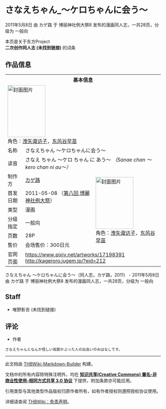 # さなえちゃん_～ケロちゃんに会う～

<!-- source html: G:\repos\THBWiki-Markdown-Builder\THBWikiMarkdown\Temp\main\d\de\ns0%3A%E3%81%95%E3%81%AA%E3%81%88%E3%81%A1%E3%82%83%E3%82%93_%EF%BD%9E%E3%82%B1%E3%83%AD%E3%81%A1%E3%82%83%E3%82%93%E3%81%AB%E4%BC%9A%E3%81%86%EF%BD%9E.html -->

2011年5月8日 由 カゲ路 于 博丽神社例大祭8 发布的漫画同人志，一共28页，分级为 一般向

本页是关于东方Project  
 **二次创作同人志 (未找到链接)** 的词条
## 作品信息

<table><tbody><tr><th colspan="3">基本信息</th></tr><tr><td class="cover-artwork-mobile" colspan="2"><a href="./文件-さなえちゃん_～ケロちゃんに会う～封面.jpg.md" class="image" title="封面图片"><img alt="封面图片" src="https://upload.thwiki.cc/thumb/5/50/%E3%81%95%E3%81%AA%E3%81%88%E3%81%A1%E3%82%83%E3%82%93_%EF%BD%9E%E3%82%B1%E3%83%AD%E3%81%A1%E3%82%83%E3%82%93%E3%81%AB%E4%BC%9A%E3%81%86%EF%BD%9E%E5%B0%81%E9%9D%A2.jpg/122px-%E3%81%95%E3%81%AA%E3%81%88%E3%81%A1%E3%82%83%E3%82%93_%EF%BD%9E%E3%82%B1%E3%83%AD%E3%81%A1%E3%82%83%E3%82%93%E3%81%AB%E4%BC%9A%E3%81%86%EF%BD%9E%E5%B0%81%E9%9D%A2.jpg" decoding="async" loading="lazy" width="122" height="168" srcset="https://upload.thwiki.cc/thumb/5/50/%E3%81%95%E3%81%AA%E3%81%88%E3%81%A1%E3%82%83%E3%82%93_%EF%BD%9E%E3%82%B1%E3%83%AD%E3%81%A1%E3%82%83%E3%82%93%E3%81%AB%E4%BC%9A%E3%81%86%EF%BD%9E%E5%B0%81%E9%9D%A2.jpg/184px-%E3%81%95%E3%81%AA%E3%81%88%E3%81%A1%E3%82%83%E3%82%93_%EF%BD%9E%E3%82%B1%E3%83%AD%E3%81%A1%E3%82%83%E3%82%93%E3%81%AB%E4%BC%9A%E3%81%86%EF%BD%9E%E5%B0%81%E9%9D%A2.jpg 1.5x, https://upload.thwiki.cc/thumb/5/50/%E3%81%95%E3%81%AA%E3%81%88%E3%81%A1%E3%82%83%E3%82%93_%EF%BD%9E%E3%82%B1%E3%83%AD%E3%81%A1%E3%82%83%E3%82%93%E3%81%AB%E4%BC%9A%E3%81%86%EF%BD%9E%E5%B0%81%E9%9D%A2.jpg/245px-%E3%81%95%E3%81%AA%E3%81%88%E3%81%A1%E3%82%83%E3%82%93_%EF%BD%9E%E3%82%B1%E3%83%AD%E3%81%A1%E3%82%83%E3%82%93%E3%81%AB%E4%BC%9A%E3%81%86%EF%BD%9E%E5%B0%81%E9%9D%A2.jpg 2x" data-file-width="799" data-file-height="1096"></a><div class="cover-char">角色：<a href="./洩矢诹访子.md" title="洩矢诹访子">洩矢诹访子</a>，<a href="./东风谷早苗.md" title="东风谷早苗">东风谷早苗</a></div></td>
</tr><tr><td class="label">名称</td><td colspan="2"> さなえちゃん ～ケロちゃんに会う～ </td></tr><tr><td class="label">读音</td><td colspan="2"> さなえ ちゃん ～ケロ ちゃん に あう～ <i>（Sanae chan ～kero chan ni au～）</i> </td></tr><tr><td class="label">制作方</td><td><a href="./カゲ路.md" title="カゲ路">カゲ路</a></td><td class="cover-artwork" rowspan="6" style="min-width:168px;"><a href="./文件-さなえちゃん_～ケロちゃんに会う～封面.jpg.md" class="image" title="封面图片"><img alt="封面图片" src="https://upload.thwiki.cc/thumb/5/50/%E3%81%95%E3%81%AA%E3%81%88%E3%81%A1%E3%82%83%E3%82%93_%EF%BD%9E%E3%82%B1%E3%83%AD%E3%81%A1%E3%82%83%E3%82%93%E3%81%AB%E4%BC%9A%E3%81%86%EF%BD%9E%E5%B0%81%E9%9D%A2.jpg/122px-%E3%81%95%E3%81%AA%E3%81%88%E3%81%A1%E3%82%83%E3%82%93_%EF%BD%9E%E3%82%B1%E3%83%AD%E3%81%A1%E3%82%83%E3%82%93%E3%81%AB%E4%BC%9A%E3%81%86%EF%BD%9E%E5%B0%81%E9%9D%A2.jpg" decoding="async" loading="lazy" width="122" height="168" srcset="https://upload.thwiki.cc/thumb/5/50/%E3%81%95%E3%81%AA%E3%81%88%E3%81%A1%E3%82%83%E3%82%93_%EF%BD%9E%E3%82%B1%E3%83%AD%E3%81%A1%E3%82%83%E3%82%93%E3%81%AB%E4%BC%9A%E3%81%86%EF%BD%9E%E5%B0%81%E9%9D%A2.jpg/184px-%E3%81%95%E3%81%AA%E3%81%88%E3%81%A1%E3%82%83%E3%82%93_%EF%BD%9E%E3%82%B1%E3%83%AD%E3%81%A1%E3%82%83%E3%82%93%E3%81%AB%E4%BC%9A%E3%81%86%EF%BD%9E%E5%B0%81%E9%9D%A2.jpg 1.5x, https://upload.thwiki.cc/thumb/5/50/%E3%81%95%E3%81%AA%E3%81%88%E3%81%A1%E3%82%83%E3%82%93_%EF%BD%9E%E3%82%B1%E3%83%AD%E3%81%A1%E3%82%83%E3%82%93%E3%81%AB%E4%BC%9A%E3%81%86%EF%BD%9E%E5%B0%81%E9%9D%A2.jpg/245px-%E3%81%95%E3%81%AA%E3%81%88%E3%81%A1%E3%82%83%E3%82%93_%EF%BD%9E%E3%82%B1%E3%83%AD%E3%81%A1%E3%82%83%E3%82%93%E3%81%AB%E4%BC%9A%E3%81%86%EF%BD%9E%E5%B0%81%E9%9D%A2.jpg 2x" data-file-width="799" data-file-height="1096"></a><div class="cover-char">角色：<a href="./洩矢诹访子.md" title="洩矢诹访子">洩矢诹访子</a>，<a href="./东风谷早苗.md" title="东风谷早苗">东风谷早苗</a></div></td>
</tr><tr><td class="label">首发日期</td><td>2011-05-08&#160;（<a href="/展会作品列表?e=%E5%8D%9A%E4%B8%BD%E7%A5%9E%E7%A4%BE%E4%BE%8B%E5%A4%A7%E7%A5%AD%238">第八回 博麗神社例大祭</a>）</td></tr><tr><td class="label">类型</td><td>漫画</td></tr><tr><td class="label">分级指定</td><td>一般向</td></tr><tr><td class="label">页数</td><td>28P</td></tr><tr><td class="label">售价</td><td>会场售价：300日元</td></tr>
<tr><td class="label">官网页面</td><td colspan="2"><a rel="nofollow" class="external free" href="https://www.pixiv.net/artworks/17198391">https://www.pixiv.net/artworks/17198391</a><br><a rel="nofollow" class="external free" href="http://kageroro.jugem.jp/?eid=212">http://kageroro.jugem.jp/?eid=212</a></td></tr></tbody></table>

さなえちゃん ～ケロちゃんに会う～（同人志，カゲ路，2011） - 2011年5月8日 由 カゲ路 于 博丽神社例大祭8 发布的漫画同人志，一共28页，分级为 一般向
## Staff
- 唯野影吉 (未找到链接)

## 评论
- 作者

```
さなえちゃんとなんか怪しい仮面かぶった人の出会いのおはなしです。
```

  
  

  





---

此文档由 [THBWiki-Markdown-Builder](https://github.com/Delsin-Yu/THBWiki-Markdown-Builder) 构建。

文档中的所有内容除特殊注明外，均在 [**知识共享(Creative Commons) 署名-非商业性使用-相同方式共享 3.0 协议**](https://creativecommons.org/licenses/by-sa/3.0/deed.zh-hans) 下提供，附加条款亦可能应用。

引用类型与其他类型作品版权归原作者所有，如有作者授权则遵照授权协议使用。

详细请查阅 [THBWiki：免责声明](https://thbwiki.cc/THBWiki:%E5%85%8D%E8%B4%A3%E5%A3%B0%E6%98%8E)。

